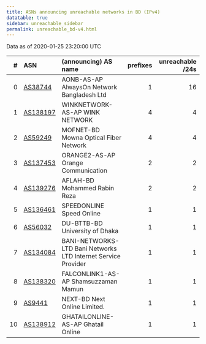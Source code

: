 ```yaml
---
title: ASNs announcing unreachable networks in BD (IPv4)
datatable: true
sidebar: unreachable_sidebar
permalink: unreachable_bd-v4.html
---
```


Data as of 2020-01-25 23:20:00 UTC


<div class="datatable-begin"></div>

|   # | ASN                                      | (announcing) AS name                                          |   prefixes |   unreachable /24s |
|----:|:-----------------------------------------|:--------------------------------------------------------------|-----------:|-------------------:|
|   0 | [AS38744](unreachable_AS38744-v4.html)   | AONB-AS-AP AlwaysOn Network Bangladesh Ltd                    |          1 |                 16 |
|   1 | [AS138197](unreachable_AS138197-v4.html) | WINKNETWORK-AS-AP WINK NETWORK                                |          4 |                  4 |
|   2 | [AS59249](unreachable_AS59249-v4.html)   | MOFNET-BD Mowna Optical Fiber Network                         |          4 |                  4 |
|   3 | [AS137453](unreachable_AS137453-v4.html) | ORANGE2-AS-AP Orange Communication                            |          2 |                  2 |
|   4 | [AS139276](unreachable_AS139276-v4.html) | AFLAH-BD Mohammed Rabin Reza                                  |          2 |                  2 |
|   5 | [AS136461](unreachable_AS136461-v4.html) | SPEEDONLINE Speed Online                                      |          1 |                  1 |
|   6 | [AS56032](unreachable_AS56032-v4.html)   | DU-BTTB-BD University of Dhaka                                |          1 |                  1 |
|   7 | [AS134084](unreachable_AS134084-v4.html) | BANI-NETWORKS-LTD Bani Networks LTD Internet Service Provider |          1 |                  1 |
|   8 | [AS138320](unreachable_AS138320-v4.html) | FALCONLINK1-AS-AP Shamsuzzaman Mamun                          |          1 |                  1 |
|   9 | [AS9441](unreachable_AS9441-v4.html)     | NEXT-BD Next Online Limited.                                  |          1 |                  1 |
|  10 | [AS138912](unreachable_AS138912-v4.html) | GHATAILONLINE-AS-AP Ghatail Online                            |          1 |                  1 |

<div class="datatable-end"></div>